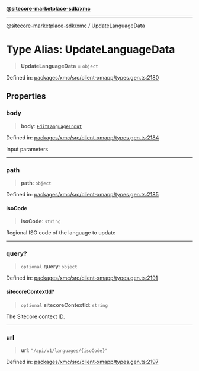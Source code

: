 [**@sitecore-marketplace-sdk/xmc**](../README.md)

***

[@sitecore-marketplace-sdk/xmc](../README.md) / UpdateLanguageData

# Type Alias: UpdateLanguageData

> **UpdateLanguageData** = `object`

Defined in: [packages/xmc/src/client-xmapp/types.gen.ts:2180](https://github.com/Sitecore/sitecore-marketplace-sdk/blob/af886e6134b8d1079ef5b8ef70b7eb2f1d9c8aeb/packages/xmc/src/client-xmapp/types.gen.ts#L2180)

## Properties

### body

> **body**: [`EditLanguageInput`](EditLanguageInput.md)

Defined in: [packages/xmc/src/client-xmapp/types.gen.ts:2184](https://github.com/Sitecore/sitecore-marketplace-sdk/blob/af886e6134b8d1079ef5b8ef70b7eb2f1d9c8aeb/packages/xmc/src/client-xmapp/types.gen.ts#L2184)

Input parameters

***

### path

> **path**: `object`

Defined in: [packages/xmc/src/client-xmapp/types.gen.ts:2185](https://github.com/Sitecore/sitecore-marketplace-sdk/blob/af886e6134b8d1079ef5b8ef70b7eb2f1d9c8aeb/packages/xmc/src/client-xmapp/types.gen.ts#L2185)

#### isoCode

> **isoCode**: `string`

Regional ISO code of the language to update

***

### query?

> `optional` **query**: `object`

Defined in: [packages/xmc/src/client-xmapp/types.gen.ts:2191](https://github.com/Sitecore/sitecore-marketplace-sdk/blob/af886e6134b8d1079ef5b8ef70b7eb2f1d9c8aeb/packages/xmc/src/client-xmapp/types.gen.ts#L2191)

#### sitecoreContextId?

> `optional` **sitecoreContextId**: `string`

The Sitecore context ID.

***

### url

> **url**: `"/api/v1/languages/{isoCode}"`

Defined in: [packages/xmc/src/client-xmapp/types.gen.ts:2197](https://github.com/Sitecore/sitecore-marketplace-sdk/blob/af886e6134b8d1079ef5b8ef70b7eb2f1d9c8aeb/packages/xmc/src/client-xmapp/types.gen.ts#L2197)
